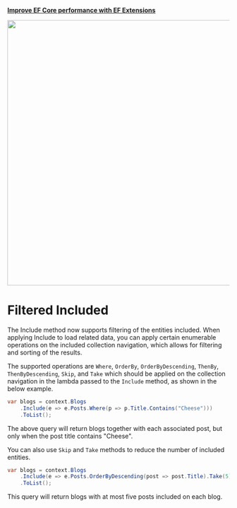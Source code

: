 <a href="https://entityframework-extensions.net/">**Improve EF Core performance with EF Extensions**</a>

<a href="https://entityframework-extensions.net/">
<img src="https://zzzprojects.github.io/images/logo/entityframework-extensions-pub.jpg" width="600" />
</a>

# Filtered Included

The Include method now supports filtering of the entities included. When applying Include to load related data, you can apply certain enumerable operations on the included collection navigation, which allows for filtering and sorting of the results.

The supported operations are `Where`, `OrderBy`, `OrderByDescending`, `ThenBy`, `ThenByDescending`, `Skip`, and `Take` which should be applied on the collection navigation in the lambda passed to the `Include` method, as shown in the below example. 

```csharp
var blogs = context.Blogs
    .Include(e => e.Posts.Where(p => p.Title.Contains("Cheese")))
    .ToList();
```

The above query will return blogs together with each associated post, but only when the post title contains "Cheese".

You can also use `Skip` and `Take` methods to reduce the number of included entities.

```csharp
var blogs = context.Blogs
    .Include(e => e.Posts.OrderByDescending(post => post.Title).Take(5)))
    .ToList();
```

This query will return blogs with at most five posts included on each blog.



